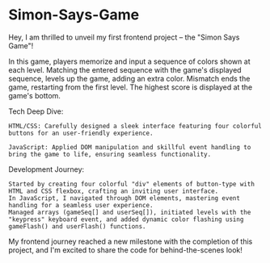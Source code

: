 # Simon-Says-Game

Hey, I am thrilled to unveil my first frontend project – the "Simon Says Game"!

In this game, players memorize and input a sequence of colors shown at each level. Matching the entered sequence with the game's displayed sequence, levels up the game, adding an extra color. Mismatch ends the game, restarting from the first level. The highest score is displayed at the game's bottom.

Tech Deep Dive:

	HTML/CSS: Carefully designed a sleek interface featuring four colorful buttons for an user-friendly experience.
 
	JavaScript: Applied DOM manipulation and skillful event handling to bring the game to life, ensuring seamless functionality.

Development Journey:

	Started by creating four colorful "div" elements of button-type with HTML and CSS flexbox, crafting an inviting user interface. 
 	In JavaScript, I navigated through DOM elements, mastering event handling for a seamless user experience. 
  	Managed arrays (gameSeq[] and userSeq[]), initiated levels with the "keypress" keyboard event, and added dynamic color flashing using gameFlash() and userFlash() functions.

My frontend journey reached a new milestone with the completion of this project, and I'm excited to share the code for behind-the-scenes look!
